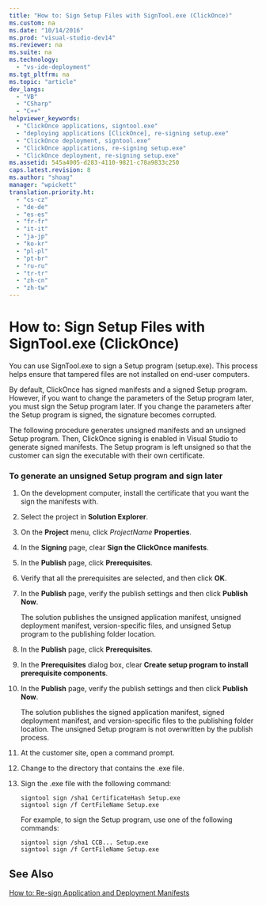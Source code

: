 ```yaml
---
title: "How to: Sign Setup Files with SignTool.exe (ClickOnce)"
ms.custom: na
ms.date: "10/14/2016"
ms.prod: "visual-studio-dev14"
ms.reviewer: na
ms.suite: na
ms.technology: 
  - "vs-ide-deployment"
ms.tgt_pltfrm: na
ms.topic: "article"
dev_langs: 
  - "VB"
  - "CSharp"
  - "C++"
helpviewer_keywords: 
  - "ClickOnce applications, signtool.exe"
  - "deploying applications [ClickOnce], re-signing setup.exe"
  - "ClickOnce deployment, signtool.exe"
  - "ClickOnce applications, re-signing setup.exe"
  - "ClickOnce deployment, re-signing setup.exe"
ms.assetid: 545a4005-d283-4110-9821-c78a9833c250
caps.latest.revision: 8
ms.author: "shoag"
manager: "wpickett"
translation.priority.ht: 
  - "cs-cz"
  - "de-de"
  - "es-es"
  - "fr-fr"
  - "it-it"
  - "ja-jp"
  - "ko-kr"
  - "pl-pl"
  - "pt-br"
  - "ru-ru"
  - "tr-tr"
  - "zh-cn"
  - "zh-tw"
---
```

# How to: Sign Setup Files with SignTool.exe (ClickOnce)
You can use SignTool.exe to sign a Setup program (setup.exe). This process helps ensure that tampered files are not installed on end-user computers.  
  
 By default, ClickOnce has signed manifests and a signed Setup program. However, if you want to change the parameters of the Setup program later, you must sign the Setup program later. If you change the parameters after the Setup program is signed, the signature becomes corrupted.  
  
 The following procedure generates unsigned manifests and an unsigned Setup program. Then, ClickOnce signing is enabled in Visual Studio to generate signed manifests. The Setup program is left unsigned so that the customer can sign the executable with their own certificate.  
  
### To generate an unsigned Setup program and sign later  
  
1.  On the development computer, install the certificate that you want the sign the manifests with.  
  
2.  Select the project in **Solution Explorer**.  
  
3.  On the **Project** menu, click *ProjectName* **Properties**.  
  
4.  In the **Signing** page, clear **Sign the ClickOnce manifests**.  
  
5.  In the **Publish** page, click **Prerequisites**.  
  
6.  Verify that all the prerequisites are selected, and then click **OK**.  
  
7.  In the **Publish** page, verify the publish settings and then click **Publish Now**.  
  
     The solution publishes the unsigned application manifest, unsigned deployment manifest, version-specific files, and unsigned Setup program to the publishing folder location.  
  
8.  In the **Publish** page, click **Prerequisites**.  
  
9. In the **Prerequisites** dialog box, clear **Create setup program to install prerequisite components**.  
  
10. In the **Publish** page, verify the publish settings and then click **Publish Now**.  
  
     The solution publishes the signed application manifest, signed deployment manifest, and version-specific files to the publishing folder location. The unsigned Setup program is not overwritten by the publish process.  
  
11. At the customer site, open a command prompt.  
  
12. Change to the directory that contains the .exe file.  
  
13. Sign the .exe file with the following command:  
  
    ```  
    signtool sign /sha1 CertificateHash Setup.exe  
    signtool sign /f CertFileName Setup.exe  
    ```  
  
     For example, to sign the Setup program, use one of the following commands:  
  
    ```  
    signtool sign /sha1 CCB... Setup.exe  
    signtool sign /f CertFileName Setup.exe  
    ```  
  
## See Also  
 [How to: Re-sign Application and Deployment Manifests](../deployment/how-to--re-sign-application-and-deployment-manifests.md)